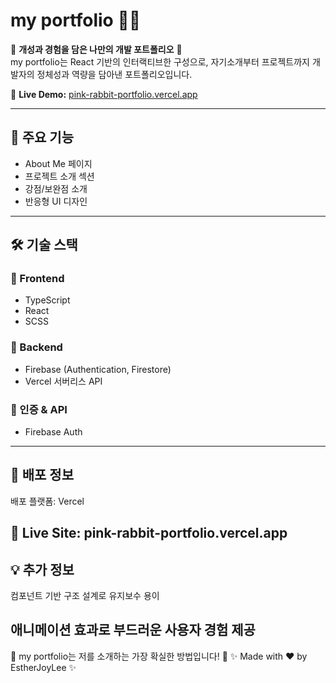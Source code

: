 # **my portfolio 📖✨**

🚀 **개성과 경험을 담은 나만의 개발 포트폴리오** 🚀  
my portfolio는 React 기반의 인터랙티브한 구성으로, 자기소개부터 프로젝트까지 개발자의 정체성과 역량을 담아낸 포트폴리오입니다.

🔗 **Live Demo:** [pink-rabbit-portfolio.vercel.app](https://pink-rabbit-portfolio.vercel.app/)

---

## **📌 주요 기능**

- About Me 페이지  
- 프로젝트 소개 섹션  
- 강점/보완점 소개  
- 반응형 UI 디자인

---

## **🛠 기술 스택**

### **📍 Frontend**
- TypeScript  
- React  
- SCSS  

### **📍 Backend**
- Firebase (Authentication, Firestore)  
- Vercel 서버리스 API  

### **📍 인증 & API**
- Firebase Auth  

---
## 🚀 배포 정보
배포 플랫폼: Vercel

🔗 Live Site: pink-rabbit-portfolio.vercel.app
---
## 💡 추가 정보
컴포넌트 기반 구조 설계로 유지보수 용이

애니메이션 효과로 부드러운 사용자 경험 제공
---

💙 my portfolio는 저를 소개하는 가장 확실한 방법입니다! 💙
✨ Made with ❤️ by EstherJoyLee ✨
